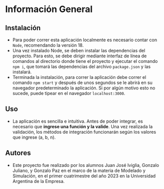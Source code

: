 # Información General

## Instalación

* Para poder correr esta aplicación localmente es necesario contar con `Node`, recomendando la versión 18.
* Una vez instalado Node, se deben instalar las dependencias del proyecto. Para esto, se debe dirigir mediante interfaz de línea de comandos al directorio donde tiene el proyecto y ejecutar el comando `npm i`, que tomará las dependencias del archivo `package.json` y las instalará.
* Terminada la instalación, para correr la aplicación debe correr el comando `npm start` y después de unos segundos se le abrirá en su navegador predeterminado la aplicación. Si por algún motivo esto no sucede, puede tipear en el navegador `localhost:3000`.

## Uso

* La aplicación es sencilla e intuitiva. Antes de poder integrar, es necesario que **ingrese una función y la valide**. Una vez realizada la validación, los métodos de integración funcionarán según los valores que ingrese (a, b, n).

## Autores

* Este proyecto fue realizado por los alumnos Juan José Iviglia, Gonzalo Juliano, y Gonzalo Paz en el marco de la materia de Modelado y Simulación, en el primer cuatrimestre del año 2023 en la Universidad Argentina de la Empresa.
